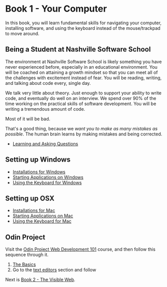 # Book 1 - Your Computer

In this book, you will learn fundamental skills for navigating your computer, installing software, and using the keyboard instead of the mouse/trackpad to move around.

## Being a Student at Nashville Software School

The environment at Nashville Software School is likely something you have never experienced before, especially in an educational environment. You will be coached on attaining a growth mindset so that you can meet all of the challenges with excitement instead of fear. You will be reading, writing, and talking about code every, single day.

We talk very little about theory. Just enough to support your ability to write code, and eventually do well on an interview. We spend over 90% of the time working on the practical skills of software development. You will be writing a tremendous amount of code.

Most of it will be bad.

That's a good thing, because we _want you to make as many mistakes as possible_. The human brain learns by making mistakes and being corrected.

* [Learning and Asking Questions](./chapters/HOW_TO_LEARN.md)

## Setting up Windows

* [Installations for Windows](./chapters/GETTING_STARTED_WINDOWS.md)
* [Starting Applications on Windows](./chapters/RUNNING_APPS_WINDOWS.md)
* [Using the Keyboard for Windows](./chapters/APP_TAB_SWITCHING_WINDOWS.md)

## Setting up OSX

* [Installations for Mac](./chapters/GETTING_STARTED_MAC.md)
* [Starting Applications on Mac](./chapters/RUNNING_APPS_MAC.md)
* [Using the Keyboard for Mac](./chapters/APP_TAB_SWITCHING_MAC.md)

## Odin Project

Visit the [Odin Project Web Development 101](https://www.theodinproject.com/courses/web-development-101)  course, and then follow this sequence through it.

1. [The Basics](https://www.theodinproject.com/courses/web-development-101/lessons/how-this-course-will-work)
1. Go to the [text editors](https://www.theodinproject.com/courses/web-development-101/lessons/text-editors) section and follow


Next is [Book 2 - The Visible Web](../book-2-the-visible-web/README.md).
